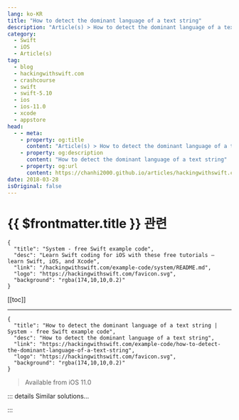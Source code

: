 ```yaml
---
lang: ko-KR
title: "How to detect the dominant language of a text string"
description: "Article(s) > How to detect the dominant language of a text string"
category:
  - Swift
  - iOS
  - Article(s)
tag: 
  - blog
  - hackingwithswift.com
  - crashcourse
  - swift
  - swift-5.10
  - ios
  - ios-11.0
  - xcode
  - appstore
head:
  - - meta:
    - property: og:title
      content: "Article(s) > How to detect the dominant language of a text string"
    - property: og:description
      content: "How to detect the dominant language of a text string"
    - property: og:url
      content: https://chanhi2000.github.io/articles/hackingwithswift.com/example-code/how-to-detect-the-dominant-language-of-a-text-string.html
date: 2018-03-28
isOriginal: false
---
```


# {{ $frontmatter.title }} 관련

```component VPCard
{
  "title": "System - free Swift example code",
  "desc": "Learn Swift coding for iOS with these free tutorials – learn Swift, iOS, and Xcode",
  "link": "/hackingwithswift.com/example-code/system/README.md",
  "logo": "https://hackingwithswift.com/favicon.svg",
  "background": "rgba(174,10,10,0.2)"
}
```

[[toc]]

---

```component VPCard
{
  "title": "How to detect the dominant language of a text string | System - free Swift example code",
  "desc": "How to detect the dominant language of a text string",
  "link": "https://hackingwithswift.com/example-code/how-to-detect-the-dominant-language-of-a-text-string",
  "logo": "https://hackingwithswift.com/favicon.svg",
  "background": "rgba(174,10,10,0.2)"
}
```

> Available from iOS 11.0

<!-- TODO: 작성 -->

<!-- 
The `NSLinguisticTagger` class has dedicated code to help you identify the dominant language of a text string. Before I show you the code, there are three important provisos:

1. It detects the *dominant* language, which means if you provide it with text that contains more than one language it will return whichever one appears most often.
<li>If you give it text where no identification can be made, e.g. some numbers or an empty string, it will return nil.
<li>It is extraordinarily fast – you can feed it thousands of article-length strings a second and it will fly through them.

Here’s an example to help you get started:

```swift
let text = "Ceci n'est pas une pipe"

if let language = NSLinguisticTagger.dominantLanguage(for: text) {
    print(language)
} else {
    print("Unknown language")
}
```

When that code runs it will print “fr”, because the dominant language in the text is French.

-->

::: details Similar solutions…

<!--
/quick-start/swiftui/swiftui-tips-and-tricks">SwiftUI tips and tricks 
/quick-start/swiftui/how-to-add-advanced-text-styling-using-attributedstring">How to add advanced text styling using AttributedString 
/example-code/vision/how-to-use-vnrecognizetextrequests-optical-character-recognition-to-detect-text-in-an-image">How to use VNRecognizeTextRequest’s optical character recognition to detect text in an image 
/quick-start/swiftui/how-to-create-static-labels-with-a-text-view">How to create static labels with a Text view 
/quick-start/swiftui/how-to-create-custom-text-effects-and-animations">How to create custom text effects and animations</a>
-->

:::

